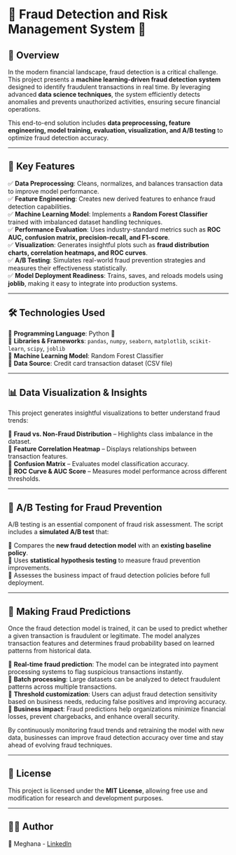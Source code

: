 # 🌟 Fraud Detection and Risk Management System 🚀

## 📌 Overview
In the modern financial landscape, fraud detection is a critical challenge. This project presents a **machine learning-driven fraud detection system** designed to identify fraudulent transactions in real time. By leveraging advanced **data science techniques**, the system efficiently detects anomalies and prevents unauthorized activities, ensuring secure financial operations. 

This end-to-end solution includes **data preprocessing, feature engineering, model training, evaluation, visualization, and A/B testing** to optimize fraud detection accuracy.

---

## 🎯 Key Features
✅ **Data Preprocessing**: Cleans, normalizes, and balances transaction data to improve model performance.  
✅ **Feature Engineering**: Creates new derived features to enhance fraud detection capabilities.  
✅ **Machine Learning Model**: Implements a **Random Forest Classifier** trained with imbalanced dataset handling techniques.  
✅ **Performance Evaluation**: Uses industry-standard metrics such as **ROC AUC, confusion matrix, precision-recall, and F1-score**.  
✅ **Visualization**: Generates insightful plots such as **fraud distribution charts, correlation heatmaps, and ROC curves**.  
✅ **A/B Testing**: Simulates real-world fraud prevention strategies and measures their effectiveness statistically.  
✅ **Model Deployment Readiness**: Trains, saves, and reloads models using **joblib**, making it easy to integrate into production systems.  

---

## 🛠️ Technologies Used
🔹 **Programming Language**: Python 🐍  
🔹 **Libraries & Frameworks**: `pandas`, `numpy`, `seaborn`, `matplotlib`, `scikit-learn`, `scipy`, `joblib`  
🔹 **Machine Learning Model**: Random Forest Classifier  
🔹 **Data Source**: Credit card transaction dataset (CSV file)  

---

## 📊 Data Visualization & Insights
This project generates insightful visualizations to better understand fraud trends:

📌 **Fraud vs. Non-Fraud Distribution** – Highlights class imbalance in the dataset.  
📌 **Feature Correlation Heatmap** – Displays relationships between transaction features.  
📌 **Confusion Matrix** – Evaluates model classification accuracy.  
📌 **ROC Curve & AUC Score** – Measures model performance across different thresholds.  

---

## 🔬 A/B Testing for Fraud Prevention
A/B testing is an essential component of fraud risk assessment. The script includes a **simulated A/B test** that:

🔹 Compares the **new fraud detection model** with an **existing baseline policy**.  
🔹 Uses **statistical hypothesis testing** to measure fraud prevention improvements.  
🔹 Assesses the business impact of fraud detection policies before full deployment.  

---

## 🎯 Making Fraud Predictions

Once the fraud detection model is trained, it can be used to predict whether a given transaction is fraudulent or legitimate. The model analyzes transaction features and determines fraud probability based on learned patterns from historical data.

🔹 **Real-time fraud prediction**: The model can be integrated into payment processing systems to flag suspicious transactions instantly.  
🔹 **Batch processing**: Large datasets can be analyzed to detect fraudulent patterns across multiple transactions.  
🔹 **Threshold customization**: Users can adjust fraud detection sensitivity based on business needs, reducing false positives and improving accuracy.  
🔹 **Business impact**: Fraud predictions help organizations minimize financial losses, prevent chargebacks, and enhance overall security.  

By continuously monitoring fraud trends and retraining the model with new data, businesses can improve fraud detection accuracy over time and stay ahead of evolving fraud techniques.

---

## 📜 License
This project is licensed under the **MIT License**, allowing free use and modification for research and development purposes.

---

## 👨‍💻 Author

🔗 Meghana - [LinkedIn](https://www.linkedin.com/in/bgem/)
